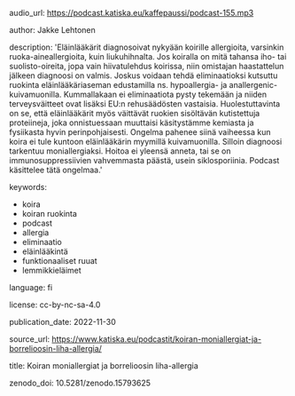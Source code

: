 audio_url: https://podcast.katiska.eu/kaffepaussi/podcast-155.mp3

author: Jakke Lehtonen

description: 'Eläinlääkärit diagnosoivat nykyään koirille allergioita, varsinkin ruoka-aineallergioita,
  kuin liukuhihnalta. Jos koiralla on mitä tahansa iho- tai suolisto-oireita, jopa
  vain hiivatulehdus koirissa, niin omistajan haastattelun jälkeen diagnoosi on valmis.
  Joskus voidaan tehdä eliminaatioksi kutsuttu ruokinta eläinlääkäriaseman edustamilla
  ns. hypoallergia- ja anallergenic-kuivamuonilla. Kummallakaan ei eliminaatiota pysty
  tekemään ja niiden terveysväitteet ovat lisäksi EU:n rehusäädösten vastaisia. Huolestuttavinta
  on se, että eläinlääkärit myös väittävät ruokien sisöltävän kutistettuja proteiineja,
  joka onnistuessaan muuttaisi käsitystämme kemiasta ja fysiikasta hyvin perinpohjaisesti.
  Ongelma pahenee siinä vaiheessa kun koira ei tule kuntoon eläinlääkärin myymillä
  kuivamuonilla. Silloin diagnoosi tarkentuu moniallergiaksi. Hoitoa ei yleensä anneta,
  tai se on immunosuppressiivien vahvemmasta päästä, usein siklosporiinia. Podcast käsittelee tätä ongelmaa.'

keywords:
- koira
- koiran ruokinta
- podcast
- allergia
- eliminaatio
- eläinlääkintä
- funktionaaliset ruuat
- lemmikkieläimet

language: fi

license: cc-by-nc-sa-4.0

publication_date: 2022-11-30

source_url: https://www.katiska.eu/podcastit/koiran-moniallergiat-ja-borrelioosin-liha-allergia/

title: Koiran moniallergiat ja borrelioosin liha-allergia

zenodo_doi: 10.5281/zenodo.15793625
